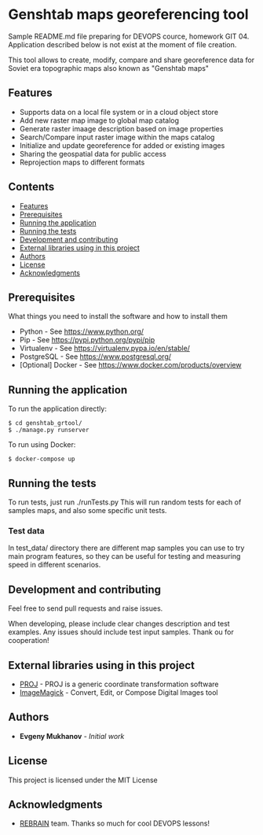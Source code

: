 # Genshtab maps georeferencing tool

Sample README.md file preparing for DEVOPS cource, homework GIT 04.
Application described below is not exist at the moment of file creation.

This tool allows to create, modify, compare and share georeference 
data for Soviet era topographic maps also known as "Genshtab maps"

## Features

 * Supports data on a local file system or in a cloud object store
 * Add new raster map image to global map catalog
 * Generate  raster imaage description based on image properties
 * Search/Compare input raster image within the  maps catalog
 * Initialize and update georeference for added or existing images
 * Sharing the geospatial data for public access
 * Reprojection maps to different formats
 
## Contents

- [Features](#features)
- [Prerequisites](#prerequisites)
- [Running the application](#running-the-application)
- [Running the tests](#running-the-tests)
- [Development and contributing](#development-and-contributing)
- [External libraries using in this project ](#external-libraries-using-in-this-project)
- [Authors](#authors)
- [License](#license)
- [Acknowledgments](#acknowledgments) 

## Prerequisites

What things you need to install the software and how to install them

* Python - See https://www.python.org/
* Pip - See https://pypi.python.org/pypi/pip
* Virtualenv - See https://virtualenv.pypa.io/en/stable/
* PostgreSQL - See https://www.postgresql.org/
* [Optional] Docker - See https://www.docker.com/products/overview


## Running the application

To run the application directly:

```
$ cd genshtab_grtool/
$ ./manage.py runserver
```

To run using Docker:

`$ docker-compose up`


## Running the tests

To run tests, just run ./runTests.py This will run random tests for each 
of samples maps, and also some specific unit tests.

### Test data

In test_data/ directory there are different map samples you can use 
to try main program features, so they can be useful for testing 
and measuring speed in different scenarios.

## Development and contributing

Feel free to send pull requests and raise issues.

When developing, please include clear changes description and test 
examples. Any issues should include test input samples.
Thank ou for cooperation!

## External libraries using in this project 

* [PROJ](https://proj.org/) - PROJ is a generic coordinate transformation software
* [ImageMagick](https://imagemagick.org/) - Convert, Edit, or Compose Digital Images tool

## Authors

 * **Evgeny Mukhanov** - *Initial work*

## License

This project is licensed under the MIT License

## Acknowledgments

* [REBRAIN](https://rebrainme.com/) team. Thanks so much for cool DEVOPS lessons!
